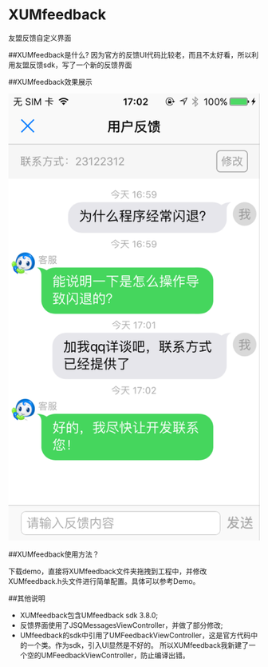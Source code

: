 # XUMfeedback
友盟反馈自定义界面

##XUMfeedback是什么?
因为官方的反馈UI代码比较老，而且不太好看，所以利用友盟反馈sdk，写了一个新的反馈界面

##XUMfeedback效果展示

<img src="demo.png"/>

##XUMfeedback使用方法？

下载demo，直接将XUMfeedback文件夹拖拽到工程中，并修改XUMfeedback.h头文件进行简单配置。具体可以参考Demo。


##其他说明
* XUMfeedback包含UMfeedback sdk 3.8.0;
* 反馈界面使用了JSQMessagesViewController，并做了部分修改;
* UMfeedback的sdk中引用了UMFeedbackViewController，这是官方代码中的一个类。作为sdk，引入UI显然是不好的。
  所以XUMfeedback我新建了一个空的UMFeedbackViewController，防止编译出错。

